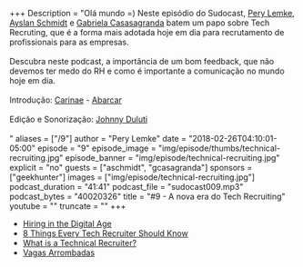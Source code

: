 +++
Description = "Olá mundo =) Neste episódio do Sudocast, [Pery Lemke](https://www.twitter.com/perylemke), [Ayslan Schmidt](https://twitter.com/ayschmidt) e [Gabriela Casasagranda](https://twitter.com/gabicasagranda) batem um papo sobre Tech Recruting, que é a forma mais adotada hoje em dia para recrutamento de profissionais para as empresas.<br/><br/> Descubra neste podcast, a importância de um bom feedback, que não devemos ter medo do RH e como é importante a comunicação no mundo hoje em dia.<br/><br/> Introdução: [Carinae](https://www.facebook.com/acarinae/) - [Abarcar](https://www.youtube.com/watch?v=NvLkTyrZBcg)<br/><br/> Edição e Sonorização: [Johnny Duluti](https://www.youtube.com/ferraduravideo)<br/><br/>"
aliases = ["/9"]
author = "Pery Lemke"
date = "2018-02-26T04:10:01-05:00"
episode = "9"
episode_image = "img/episode/thumbs/technical-recruiting.jpg"
episode_banner = "img/episode/technical-recruiting.jpg"
explicit = "no"
guests = ["aschmidt", "gcasagranda"]
sponsors = ["geekhunter"]
images = ["img/episode/technical-recruiting.jpg"]
podcast_duration = "41:41"
podcast_file = "sudocast009.mp3"
podcast_bytes = "40020326"
title = "#9 - A nova era do Tech Recruiting"
youtube = ""
truncate = ""
+++
* [Hiring in the Digital Age](https://www.businessnewsdaily.com/6975-future-of-recruiting.html)
* [8 Things Every Tech Recruiter Should Know](https://www.forbes.com/sites/quora/2015/01/26/8-things-every-tech-recruiter-should-know/#28f347b46649)
* [What is a Technical Recruiter?](https://blog.hackerrank.com/what-technical-recruiter/)
* [Vagas Arrombadas](https://www.facebook.com/vagasVTNC/)
